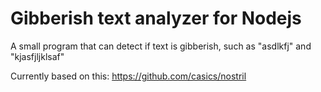 # Gibberish text analyzer for Nodejs

A small program that can detect if text is gibberish, such as "asdlkfj" and "kjasfjljklsaf"

Currently based on this: 
https://github.com/casics/nostril
